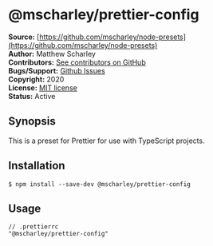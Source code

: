 # @mscharley/prettier-config

**Source:** [https://github.com/mscharley/node-presets](https://github.com/mscharley/node-presets)  
**Author:** Matthew Scharley  
**Contributors:** [See contributors on GitHub][gh-contrib]  
**Bugs/Support:** [Github Issues][gh-issues]  
**Copyright:** 2020  
**License:** [MIT license][license]  
**Status:** Active

## Synopsis

This is a preset for Prettier for use with TypeScript projects.

## Installation

```console
$ npm install --save-dev @mscharley/prettier-config
```

## Usage

```jsonc
// .prettierrc
"@mscharley/prettier-config"
```

[gh-contrib]: https://github.com/mscharley/node-presets/graphs/contributors
[gh-issues]: https://github.com/mscharley/node-presets/issues
[license]: https://github.com/mscharley/node-presets/blob/main/LICENSE
